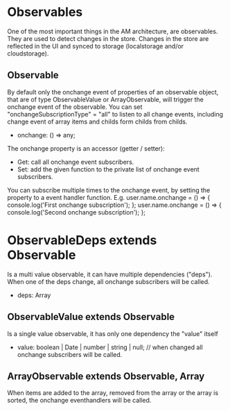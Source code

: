 # Observables

One of the most important things in the AM architecture, are observables.
They are used to detect changes in the store.
Changes in the store are reflected in the UI and synced to storage (localstorage and/or cloudstorage).



## Observable
By default only the onchange event of properties of an observable object, that are of type ObservableValue or ArrayObservable<T>, will trigger the onchange event of the observable.
You can set "onchangeSubscriptionType" = "all" to listen to all change events, including change event of array items and childs form childs from childs.
* onchange: () => any;

The onchange property is an accessor (getter / setter):
* Get: call all onchange event subscribers.
* Set: add the given function to the private list of onchange event subscribers.

You can subscribe multiple times to the onchange event, by setting the property to a event handler function.
E.g. 
user.name.onchange = () => { console.log('First onchange subscription'); };
user.name.onchange = () => { console.log('Second onchange subscription'); };


# ObservableDeps extends Observable
Is a multi value observable, it can have multiple dependencies ("deps").
When one of the deps change, all onchange subscribers will be called.
* deps: Array<Observable>

## ObservableValue extends Observable
Is a single value observable, it has only one dependency the "value" itself
* value: boolean | Date | number | string | null; // when changed all onchange subscribers will be called.


## ArrayObservable<T> extends Observable, Array<T>
When items are added to the array, removed from the array or the array is sorted, the onchange eventhandlers will be called.



